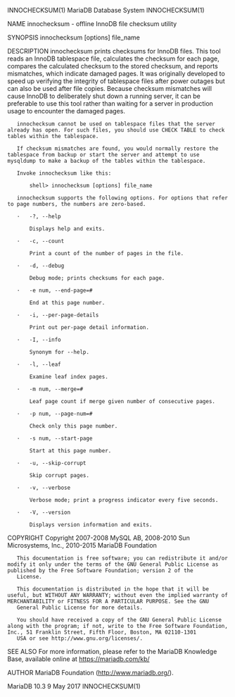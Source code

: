 INNOCHECKSUM(1)                                                                            MariaDB Database System                                                                            INNOCHECKSUM(1)



NAME
       innochecksum - offline InnoDB file checksum utility

SYNOPSIS
       innochecksum [options] file_name

DESCRIPTION
       innochecksum prints checksums for InnoDB files. This tool reads an InnoDB tablespace file, calculates the checksum for each page, compares the calculated checksum to the stored checksum, and reports
       mismatches, which indicate damaged pages. It was originally developed to speed up verifying the integrity of tablespace files after power outages but can also be used after file copies. Because
       checksum mismatches will cause InnoDB to deliberately shut down a running server, it can be preferable to use this tool rather than waiting for a server in production usage to encounter the damaged
       pages.

       innochecksum cannot be used on tablespace files that the server already has open. For such files, you should use CHECK TABLE to check tables within the tablespace.

       If checksum mismatches are found, you would normally restore the tablespace from backup or start the server and attempt to use mysqldump to make a backup of the tables within the tablespace.

       Invoke innochecksum like this:

           shell> innochecksum [options] file_name

       innochecksum supports the following options. For options that refer to page numbers, the numbers are zero-based.

       ·   -?, --help

           Displays help and exits.

       ·   -c, --count

           Print a count of the number of pages in the file.

       ·   -d, --debug

           Debug mode; prints checksums for each page.

       ·   -e num, --end-page=#

           End at this page number.

       ·   -i, --per-page-details

           Print out per-page detail information.

       ·   -I, --info

           Synonym for --help.

       ·   -l, --leaf

           Examine leaf index pages.

       ·   -m num, --merge=#

           Leaf page count if merge given number of consecutive pages.

       ·   -p num, --page-num=#

           Check only this page number.

       ·   -s num, --start-page

           Start at this page number.

       ·   -u, --skip-corrupt

           Skip corrupt pages.

       ·   -v, --verbose

           Verbose mode; print a progress indicator every five seconds.

       ·   -V, --version

           Displays version information and exits.

COPYRIGHT
       Copyright 2007-2008 MySQL AB, 2008-2010 Sun Microsystems, Inc., 2010-2015 MariaDB Foundation

       This documentation is free software; you can redistribute it and/or modify it only under the terms of the GNU General Public License as published by the Free Software Foundation; version 2 of the
       License.

       This documentation is distributed in the hope that it will be useful, but WITHOUT ANY WARRANTY; without even the implied warranty of MERCHANTABILITY or FITNESS FOR A PARTICULAR PURPOSE. See the GNU
       General Public License for more details.

       You should have received a copy of the GNU General Public License along with the program; if not, write to the Free Software Foundation, Inc., 51 Franklin Street, Fifth Floor, Boston, MA 02110-1301
       USA or see http://www.gnu.org/licenses/.


SEE ALSO
       For more information, please refer to the MariaDB Knowledge Base, available online at https://mariadb.com/kb/

AUTHOR
       MariaDB Foundation (http://www.mariadb.org/).



MariaDB 10.3                                                                                      9 May 2017                                                                                  INNOCHECKSUM(1)
